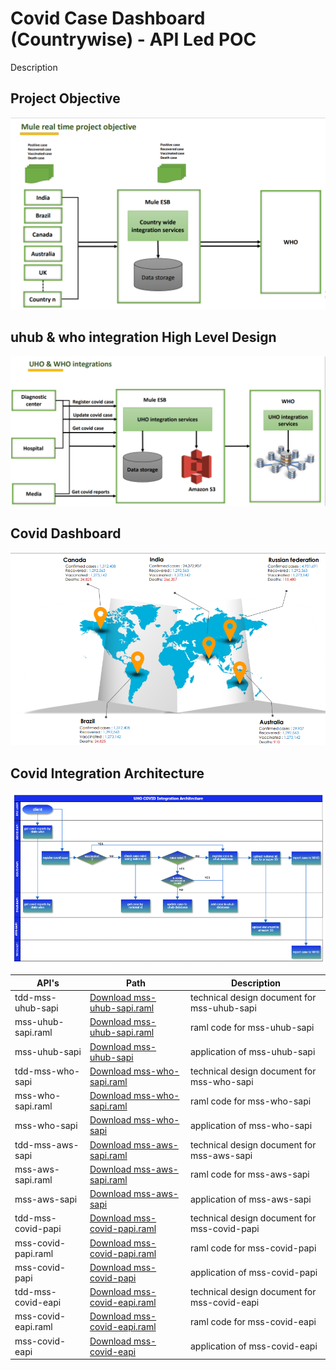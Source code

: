 # Covid Case Dashboard (Countrywise) - API Led POC
Description

## Project Objective

![Image Description](images/1-mule-covid-db-project-objective.PNG)

## uhub & who integration High Level Design

![Image Description](images/2-uhub-who-integration-hld.PNG)

## Covid Dashboard

![Image Description](images/3-covidcases-dashboard.PNG)

## Covid Integration Architecture

![Image Description](images/4-covid%20Integration%20Architecture.PNG)

|API's                          |Path                         |Description                 
|-------------------------------|-----------------------------|-----------------------------|
|tdd-mss-uhub-sapi              |[Download mss-uhub-sapi.raml](/mss-uhub-sapi.raml) |technical design document for mss-uhub-sapi           |
|mss-uhub-sapi.raml             |[Download mss-uhub-sapi.raml](/mss-uhub-sapi.raml) |raml code for mss-uhub-sapi           |
|mss-uhub-sapi                  |[Download mss-uhub-sapi](/mss-uhub-sapi)|application of mss-uhub-sapi           |
|tdd-mss-who-sapi              |[Download mss-who-sapi.raml](/mss-who-sapi.raml) |technical design document for mss-who-sapi           |
|mss-who-sapi.raml              |[Download mss-who-sapi.raml](/mss-who-sapi.raml)|raml code for mss-who-sapi            |
|mss-who-sapi                   |[Download mss-who-sapi](/mss-who-sapi)|application of mss-who-sapi            |
|tdd-mss-aws-sapi              |[Download mss-aws-sapi.raml](/mss-aws-sapi.raml) |technical design document for mss-aws-sapi           |
|mss-aws-sapi.raml              |[Download mss-aws-sapi.raml](/mss-aws-sapi.raml)|raml code for mss-aws-sapi               |
|mss-aws-sapi                   |[Download mss-aws-sapi](/mss-aws-sapi)|application of mss-aws-sapi             |
|tdd-mss-covid-papi              |[Download mss-covid-papi.raml](/mss-covid-papi.raml) |technical design document for mss-covid-papi           |
|mss-covid-papi.raml            |[Download mss-covid-papi.raml](/mss-covid-papi.raml)|raml code for mss-covid-papi               |
|mss-covid-papi                 |[Download mss-covid-papi](/mss-covid-papi)|application of mss-covid-papi              |
|tdd-mss-covid-eapi              |[Download mss-covid-eapi.raml](/mss-covid-eapi.raml) |technical design document for mss-covid-eapi           |
|mss-covid-eapi.raml            |[Download mss-covid-eapi.raml](/mss-covid-eapi.raml)|raml code for mss-covid-eapi              |
|mss-covid-eapi                 |[Download mss-covid-eapi](/mss-covid-eapi)|application of mss-covid-eapi              |
